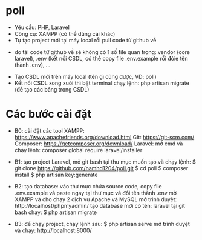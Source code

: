 # poll
- Yêu cầu: PHP, Laravel
- Công cụ: XAMPP (có thể dùng cái khác)
- Tự tạo project mới tại máy local rồi pull code từ github về 
+ do tải code từ github về sẽ không có 1 số file quan trọng: vendor (core laravel), .env (kết nối CSDL, có thể copy file .env.example rồi đỏie tên thành .env), ...
- Tạo CSDL mới trên máy local (tên gì cũng được, VD: poll)
- Kết nối CSDL xong xuôi thì bật terminal chạy lệnh: php artisan migrate (để tạo các bảng trong CSDL)

# Các bước cài đặt
- B0: cài đặt các tool
XAMPP: https://www.apachefriends.org/download.html
Git: https://git-scm.com/
Composer: https://getcomposer.org/download/
Laravel: mở cmd và chạy lệnh: composer global require laravel/installer

- B1: tạo project Laravel, mở git bash tại thư mục muốn tạo và chạy lệnh:
$ git clone https://github.com/namhd1204/poll.git
$ cd poll
$ composer install
$ php artisan key:generate

- B2: tạo database:
vào thư mục chứa source code, copy file .env.example và paste ngay tại thư mục và đổi tên thành .env 
mở XAMPP và cho chạy 2 dịch vụ Apache và MySQL
mở trình duyệt: http://localhost/phpmyadmin/
tạo database mới có tên: laravel
tại git bash chạy: $ php artisan migrate

- B3: để chạy project, 
chạy lệnh sau: $ php artisan serve
mở trình duyệt và chạy: http://localhost:8000/
